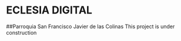 # ECLESIA DIGITAL

##Parroquia San Francisco Javier de las Colinas
This project is under construction
